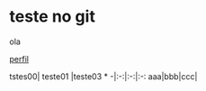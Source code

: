 # teste no git


ola

[perfil][perfil]


[perfil]: https://github.com/wll8090/

tstes00| teste01 |teste03 \*
-|:-:|:-:|:-:
aaa|bbb|ccc|
